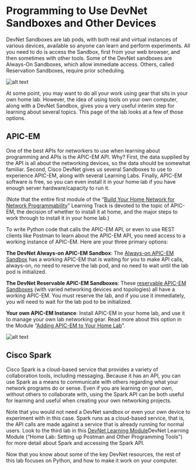 # Programming to Use DevNet Sandboxes and Other Devices

DevNet Sandboxes are lab pods, with both real and virtual instances of various devices, available so anyone can learn and perform experiments. All you need to do is access the Sandbox, first from your web browser, and then sometimes with other tools. Some of the DevNet sandboxes are Always-On Sandboxes, which allow immediate access. Others, called Reservation Sandboxes, require prior scheduling.

![alt text](/posts/files/02-python-01-home-lab-python/assets/images/desktop-1-06.png)

At some point, you may want to do all your work using gear that sits in your own home lab. However, the idea of using tools on your own computer, along with a DevNet Sandbox, gives you a very useful interim step for learning about several topics. This page of the lab looks at a few of those options.

## APIC-EM

One of the best APIs for networkers to use when learning about programming and APIs is the APIC-EM API. Why? First, the data supplied by the API is all about the networking devices, so the data should be somewhat familiar. Second, Cisco DevNet gives us several Sandboxes to use to experience APIC-EM, along with several Learning Labs. Finally, APIC-EM software is free, so you can even install it in your home lab if you have enough server hardware/capacity to run it.

(Note that the entire first module of the “[Build Your Home Network for Network Programmability](https://learninglabs.cisco.com/modules?keywords=home)” Learning Track is devoted to the topic of APIC-EM, the decision of whether to install it at home, and the major steps to work through to install it in your home lab.)

To write Python code that calls the APIC-EM API, or even to use REST clients like Postman to learn about the APIC-EM API, you need access to a working instance of APIC-EM. Here are your three primary options:

**The DevNet Always-on APIC-EM Sandbox**: The [Always-on APIC-EM Sandbox](https://devnetsandbox.cisco.com/RM/Topology?c=14ec7ccf-2988-474e-a135-1e90b9bc6caf) has a working APIC-EM that is waiting for you to make API calls, always-on, no need to reserve the lab pod, and no need to wait until the lab pod is initialized.

**The DevNet Reservable APIC-EM Sandboxes**: These [reservable APIC-EM Sandboxes](https://devnetsandbox.cisco.com/RM/Topology?c=14ec7ccf-2988-474e-a135-1e90b9bc6caf) (with varied networking devices and topologies) all have a working APIC-EM. You must reserve the lab, and if you use it immediately, you will need to wait for the lab pod to be initialized.

**Your own APIC-EM Instance**: Install APIC-EM in your home lab, and use it to manage your own lab networking gear. Read more about this option in the Module “[Adding APIC-EM to Your Home Lab](https://learninglabs.cisco.com/modules?keywords=home)”.

![alt text](/posts/files/02-python-01-home-lab-python/assets/images/desktop-1-07.png)

## Cisco Spark

Cisco Spark is a cloud-based service that provides a variety of collaboration tools, including messaging. Because it has an API, you can use Spark as a means to communicate with others regarding what your network programs do or sense. Even if you are learning on your own, without others to collaborate with, using the Spark API can be both useful for learning and useful when creating your own networking projects.

Note that you would not need a DevNet sandbox or even your own device to experiment with in this case. Spark runs as a cloud-based service, that is, the API calls are made against a service that is already running for normal users. Look to the third lab in this [DevNet Learning Module](https://learninglabs.cisco.com/modules/home-lab-desktop)DevNet Learning Module (“Home Lab: Setting up Postman and Other Programming Tools”) for more detail about Spark and accessing the Spark API.

Now that you know about some of the key DevNet resources, the rest of this lab focuses on Python, and how to make it work on your computer.
